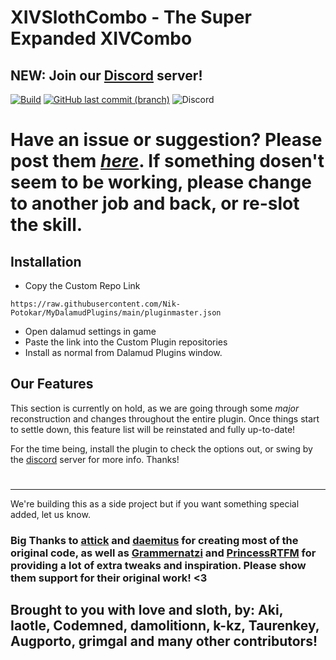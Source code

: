 # XIVSlothCombo - The Super Expanded XIVCombo
## NEW: Join our [Discord](https://discord.gg/xT7zyjzjtY) server!

[![Build](https://img.shields.io/github/workflow/status/Nik-Potokar/XIVSlothCombo/Build?style=for-the-badge)](https://github.com/Nik-Potokar/XIVSlothCombo/actions/workflows/build.yml)
[![GitHub last commit (branch)](https://img.shields.io/github/last-commit/Nik-Potokar/XIVSlothCombo/main?style=for-the-badge)](https://github.com/Nik-Potokar/XIVSlothCombo/commits/main)
![Discord](https://img.shields.io/discord/957680331056615506?color=5865F2&label=Discord&logo=Discord&logoColor=ffffff&style=for-the-badge)

# Have an issue or suggestion? Please post them *[here](https://github.com/Nik-Potokar/XIVSlothCombo/issues)*. If something dosen't seem to be working, please change to another job and back, or re-slot the skill.


## Installation
* Copy the Custom Repo Link

`https://raw.githubusercontent.com/Nik-Potokar/MyDalamudPlugins/main/pluginmaster.json`
* Open dalamud settings in game
* Paste the link into the Custom Plugin repositories
* Install as normal from Dalamud Plugins window.

## Our Features
This section is currently on hold, as we are going through some *major* reconstruction and changes throughout the entire plugin.
Once things start to settle down, this feature list will be reinstated and fully up-to-date!

For the time being, install the plugin to check the options out, or swing by the [discord](https://discord.gg/xT7zyjzjtY) server for more info.
Thanks!
#
_________________________________________________________________________________________________________________________________________________________________________________

We're building this as a side project but if you want something special added, let us know.

### Big Thanks to [attick](https://github.com/attickdoor) and [daemitus](https://github.com/daemitus) for creating most of the original code, as well as [Grammernatzi](https://github.com/Grammernatzi) and [PrincessRTFM](https://github.com/PrincessRTFM) for providing a lot of extra tweaks and inspiration. Please show them support for their original work! <3 

## Brought to you with love and sloth, by:<b> Aki, Iaotle, Codemned, damolitionn, k-kz, Taurenkey, Augporto, grimgal and many other contributors!
